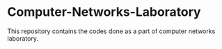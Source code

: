 # Computer-Networks-Laboratory

This repository contains the codes done as a part of computer networks laboratory.

